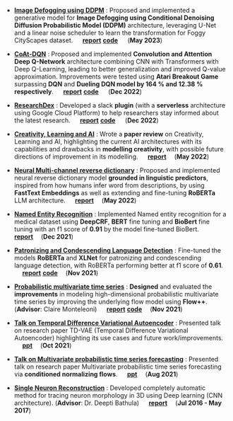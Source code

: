 - [**Image Defogging using DDPM**](reports/Diffusion_Defogging__5822_Project_Report.pdf) : Proposed and implemented a generative model for **Image Defogging using Conditional Denoising Diffusion Probabilistic Model (DDPM)** architecture, leveraging U-Net and a linear noise scheduler to learn the transformation for Foggy CityScapes dataset.  &emsp;  [**report**](reports/Diffusion_Defogging__5822_Project_Report.pdf) [**code**](https://github.com/nitinthedreamer/DiffusionDefogging) &emsp; (**May 2023**)

- [**CoAt-DQN**](reports/CoAt_DQN_Final_Report.pdf) : Proposed and implemented **Convolution and Attention Deep
Q-Network** architecture combining CNN with Transformers with Deep
Q-Learning, leading to better generalization and improved Q-value
approximation. Improvements were tested using **Atari Breakout Game**
surpassing **DQN** and **Dueling DQN model by 164 % and 12.38 %
respectively**.  &emsp;  [**report**](reports/CoAt_DQN_Final_Report.pdf) [**code**](https://github.com/nitinthedreamer/beat-dqn/tree/main) &emsp; (**Dec 2022**)

- [**ResearchDex**](reports/CSCI%205253%20Report%20-%20ResearchDex.pdf) : Developed a slack **plugin** (with a **serverless**
architecture using Google Cloud Platform) to help researchers stay
informed about the latest research. &emsp;  [**report**](reports/CSCI%205253%20Report%20-%20ResearchDex.pdf) [**code**](https://github.com/nitinthedreamer/researchdex) &emsp; (**Dec 2022**)

- [**Creativity, Learning and AI**](reports/Creativity,%20Learning%20and%20AI.pdf) : Wrote a **paper review** on
Creativity, Learning and AI, highlighting the current AI architectures
with its capabilities and drawbacks in **modelling creativity**, with
possible future directions of improvement in its modelling. &emsp;
[**report**](reports/Creativity,%20Learning%20and%20AI.pdf)
&emsp;(**May 2022**)

- [**Neural Multi-channel reverse dictionary**](reports/Neural%20Multi-channel%20reverse%20dictionary%20Report.pdf) : Proposed and implemented
neural reverse dictionary model **grounded in linguistic predictors**,
inspired from how humans infer word from descriptions, by using
**FastText Embeddings** as well as extending and fine-tuning **RoBERTa** 
LLM architecture. &emsp;
[**report**](reports/Neural%20Multi-channel%20reverse%20dictionary%20Report.pdf)
&emsp;(**May 2022**)

- [**Named Entity Recognition**](reports/Named%20Entity%20Recognition%20-%20Report.pdf) : Implemented Named entity recognition for
a medical dataset using **DeepCRF**, **BERT** fine tuning and
**BioBert** fine tuning with an f1 score of **0.91** by the model
fine-tuned BioBert. &emsp;
[**report**](reports/Named%20Entity%20Recognition%20-%20Report.pdf) 
&emsp;(**Dec 2021**)

- [**Patronizing and Condescending Language Detection**](reports/Patronizing%20and%20Condescending%20Language%20detection%20Report.pdf) : Fine-tuned the
models **RoBERTa** and **XLNet** for patronizing and condescending
language detection, with RoBERTa performing better at f1 score of
**0.61**. &emsp;
[**report**](reports/Patronizing%20and%20Condescending%20Language%20detection%20Report.pdf) [**code**](https://github.com/nitinthedreamer/SemEval-2022)
&emsp;(**Nov 2021**)

- [**Probabilistic multivariate time series**](reports/Improving%20Flow%20layer%20in%20Multivariate%20forecasting.pdf) : **Designed** and evaluated
the **improvements** in modeling high-dimensional probabilistic
multivariate time series by improving the underlying flow model using
**Flow++**. (**Advisor**: Claire Monteleoni) &emsp;
[**report**](reports/Improving%20Flow%20layer%20in%20Multivariate%20forecasting.pdf) [**code**](https://github.com/nitinthedreamer/pytorch-ts)
&emsp;(**Nov 2021**)

- [**Talk on Temporal Difference Variational Autoencoder**](presentations/TDVAE.pdf) : Presented talk
on research paper TD-VAE (Temporal Difference Variational Autoencoder)
highlighting its use cases and future work/improvements. &emsp;
[**ppt**](presentations/TDVAE.pdf)
&emsp;(**Oct 2021**)

- [**Talk on Multivariate probabilistic time series forecasting**](presentations/Multivariate%20Probabilistic%20Forcasting%20via%20Conditioned%20Normalizing%20flows.pdf) :
Presented talk on research paper Multivariate probabilistic time series
forecasting via **conditioned normalizing flows**. &emsp;
[**ppt**](presentations/Multivariate%20Probabilistic%20Forcasting%20via%20Conditioned%20Normalizing%20flows.pdf)
&emsp;(**Aug 2021**)

- [**Single Neuron Reconstruction**](reports/Single%20Neuron%20Reconstruction%20Report.pdf) : Developed completely automatic method
for tracing neuron morphology in 3D using Deep learning (CNN
architecture). (**Advisor**: Dr. Deepti Bathula) &emsp;
[**report**](reports/Single%20Neuron%20Reconstruction%20Report.pdf)
&emsp;(**Jul 2016 - May 2017**)
